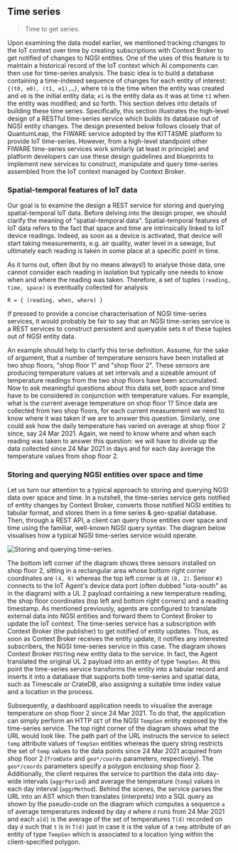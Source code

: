 Time series
-----------
> Time to get series.

Upon examining the data model earlier, we mentioned tracking changes
to the IoT context over time by creating subscriptions with Context
Broker to get notified of changes to NGSI entities. One of the uses
of this feature is to maintain a historical record of the IoT context
which AI components can then use for time-series analysis. The basic
idea is to build a database containing a time-indexed sequence of changes
for each entity of interest: `{(t0, e0), (t1, e1),…}`, where `t0` is
the time when the entity was created and `e0` is the initial entity
data; `e1` is the entity data as it was at time `t1` when the entity
was modified; and so forth. This section delves into details of building
these time series. Specifically, this section illustrates the high-level
design of a RESTful time-series service which builds its database out
of NGSI entity changes. The design presented below follows closely that
of QuantumLeap, the FIWARE service adopted by the KITT4SME platform
to provide IoT time-series. However, from a high-level standpoint other
FIWARE time-series services work similarly (at least in principle) and
platform developers can use these design guidelines and blueprints to
implement new services to construct, manipulate and query time-series
assembled from the IoT context managed by Context Broker.


### Spatial-temporal features of IoT data

Our goal is to examine the design a REST service for storing and querying
spatial-temporal IoT data. Before delving into the design proper, we
should clarify the meaning of "spatial-temporal data". Spatial-temporal
features of IoT data refers to the fact that space and time are intrinsically
linked to IoT device readings. Indeed, as soon as a device is activated,
that device will start taking measurements, e.g. air quality, water
level in a sewage, but ultimately each reading is taken in some place
at a specific point in time.

As it turns out, often (but by no means always!) to analyse those data,
one cannot consider each reading in isolation but typically one needs
to know when and where the reading was taken. Therefore, a set of tuples
`(reading, time, space)` is eventually collected for analysis

    R = { (reading, when, where) }

If pressed to provide a concise characterisation of NGSI time-series
services, it would probably be fair to say that an NGSI time-series
service is a REST services to construct persistent and queryable sets
`R` of these tuples out of NGSI entity data.

An example should help to clarify this terse definition. Assume, for
the sake of argument, that a number of temperature sensors have been
installed at two shop floors, "shop floor 1" and "shop floor 2". These
sensors are producing temperature values at set intervals and a sizeable
amount of temperature readings from the two shop floors have been accumulated.
Now to ask meaningful questions about this data set, both space and
time have to be considered in conjunction with temperature values. For
example, what is the current average temperature on shop floor 1? Since
data are collected from two shop floors, for each current measurement
we need to know where it was taken if we are to answer this question.
Similarly, one could ask how the daily temperature has varied on average
at shop floor 2 since, say 24 Mar 2021. Again, we need to know where
and when each reading was taken to answer this question: we will have
to divide up the data collected since 24 Mar 2021 in days and for each
day average the temperature values from shop floor 2.


### Storing and querying NGSI entities over space and time

Let us turn our attention to a typical approach to storing and querying
NGSI data over space and time. In a nutshell, the time-series service
gets notified of entity changes by Context Broker, converts those notified
NGSI entities to tabular format, and stores them in a time series &
geo-spatial database. Then, through a REST API, a client can query those
entities over space and time using the familiar, well-known NGSI query
syntax. The diagram below visualises how a typical NGSI time-series
service would operate.

![Storing and querying time-series.][dia.ql]

The bottom left corner of the diagram shows three sensors installed
on shop floor 2, sitting in a rectangular area whose bottom right corner
coordinates are `(4, 0)` whereas the top left corner is at `(0, 2)`.
Sensor `#3` connects to the IoT Agent's device data port (often dubbed
"iota-south" as in the diagram) with a UL 2 payload containing a new
temperature reading, the shop floor coordinates (top left and bottom
right corners) and a reading timestamp. As mentioned previously, agents
are configured to translate external data into NGSI entities and forward
them to Context Broker to update the IoT context. The time-series service
has a subscription with Context Broker (the publisher) to get notified
of entity updates. Thus, as soon as Context Broker receives the entity
update, it notifies any interested subscribers, the NGSI time-series
service in this case. The diagram shows Context Broker `POST`ing new
entity data to the service. In fact, the Agent translated the original
UL 2 payload into an entity of type `TempSen`. At this point the time-series
service transforms the entity into a tabular record and inserts it into
a database that supports both time-series and spatial data, such as
Timescale or CrateDB, also assigning a suitable time index value and
a location in the process.

Subsequently, a dashboard application needs to visualise the average
temperature on shop floor 2 since 24 Mar 2021. To do that, the application
can simply perform an HTTP `GET` of the NGSI `TempSen` entity exposed
by the time-series service. The top right corner of the diagram shows
what the URL would look like. The path part of the URL instructs the
service to select `temp` attribute values of `TempSen` entities whereas
the query string restricts the set of `temp` values to the data points
since 24 Mar 2021 acquired from shop floor 2 (`fromDate` and `geo*/coords`
parameters, respectively). The `geo*/coords` parameters specify a polygon
enclosing shop floor 2. Additionally, the client requires the service
to partition the data into day-wide intervals (`aggrPeriod`) and average
the temperature (`temp`) values in each day interval (`aggrMethod`).
Behind the scenes, the service parses the URL into an AST which then
translates (interprets) into a SQL query as shown by the pseudo-code
on the diagram which computes a sequence `a` of average temperatures
indexed by day `d` where `d` runs from 24 Mar 2021 and each `a[d]` is
the average of the set of temperatures `T(d)` recorded on day `d` such
that `t` is in `T(d)` just in case it is the value of a `temp` attribute
of an entity of type `TempSen` which is associated to a location lying
within the client-specified polygon.




[dia.ql]: ./quantumleap.png
